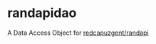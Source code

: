 # randapidao
A Data Access Object for [redcapuzgent/randapi](https://github.com/redcapuzgent/randapi)
